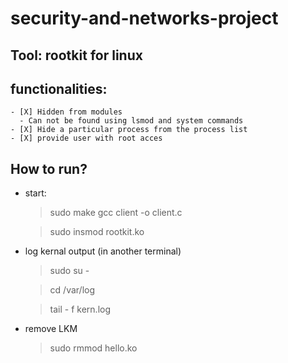 # security-and-networks-project

## Tool: rootkit for linux

## functionalities:
    - [X] Hidden from modules
      - Can not be found using lsmod and system commands
    - [X] Hide a particular process from the process list
    - [X] provide user with root acces
## How to run?

- start:
    > sudo make
    gcc client -o client.c

    > sudo insmod rootkit.ko
- log kernal output (in another terminal)

    > sudo su -

    > cd /var/log

    > tail - f kern.log
- remove LKM
    
    > sudo  rmmod hello.ko
